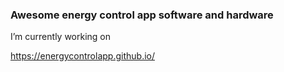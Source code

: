 <META NAME="ROBOTS" CONTENT="NOINDEX, NOFOLLOW">

### Awesome energy control app software and hardware

I’m currently working on 

https://energycontrolapp.github.io/
<!--
I’m currently learning 

I’m looking to collaborate on 

I’m looking for help with 

Ask me about 

How to reach me
-->

<!--
**energycontrolapp/energycontrolapp** is a ✨ _special_ ✨ repository because its `README.md` (this file) appears on your GitHub profile.

Here are some ideas to get you started:

- 🔭 I’m currently working on ...
- 🌱 I’m currently learning ...
- 👯 I’m looking to collaborate on ...
- 🤔 I’m looking for help with ...
- 💬 Ask me about ...
- 📫 How to reach me: ...
- 😄 Pronouns: ...
- ⚡ Fun fact: ...
-->
